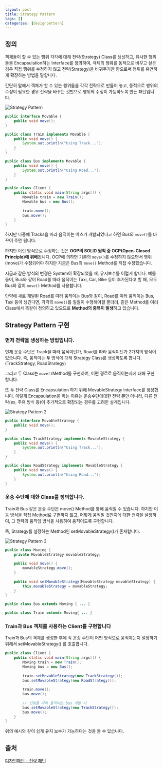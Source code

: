 ```yaml
---
layout: post
title: Strategy Pattern
tags: []
categories: [designpattern]
---
```


## 정의

객체들이 할 수 있는 행위 각각에 대해 전략(Strategy) Class를 생성하고, 유사한 행위들을 Encapsulation하는 Interface를 정의하여, 객체의 행위를 동적으로 바꾸고 싶은 경우 직접 행위를 수정하지 않고 전략(Strategy)을 바꿔주기만 함으로써 행위를 유연하게 확장하는 방법을 말합니다.

간단히 말해서 객체가 할 수 있는 행위들을 각각 전략으로 만들어 놓고, 동적으로 행위의 수정이 필요한 경우 전략을 바꾸는 것만으로 행위의 수정이 가능하도록 만든 패턴입니다.

![Strategy Pattern](https://nephelai.github.io/images/posts/strategy_pattern.jpg)

```java
public interface Movable {
    public void move();
}
```

``` java
public class Train implements Movable {
    public void move() {
        System.out.println("Using Track...");
    }
}
```

```java
public class Bus implements Movable {
    public void move() {
        System.out.println("Using Road...");
    }
}
```

``` java
public class Client {
    public static void main(String args[]) {
        Movable train = new Train();
        Movable bus = new Bus();
        
        train.move();
        bus.move();
    }
}
```

하지만 나중에 Tracks을 따라 움직이는 버스가 개발되었다고 하면 Bus의 `move()`를 바꾸어 주면 됩니다.

하지만 이런 방식으로 수정하는 것은 **OOP의 SOLID 원칙 중 OCP(Open-Closed Principle)에 위배**됩니다. OCP에 의하면 기존의 `move()`를 수정하지 않으면서 행위(move)가 수정되어야 하지만 지금은 Bus의 `move()` Method를 직접 수정했습니다.

지금과 같은 방식의 변경은 System이 확장되었을 때, 유지보수를 어렵게 합니다. 예를 들어, Bus와 같이 Road를 따라 움직이는 Taxi, Car, Bike 등이 추가된다고 할 때, 모두 Bus와 같이 `move()` Method를 사용합니다.

만약에 새로 개발된 Road를 따라 움직이는 Bus와 같이, Road를 따라 움직이는 Bus, Taxi 등이 생긴다면, 각각의 `move()`를 일일이 수정해야할 뿐더러, 같은 Method를 여러 Class에서 똑같이 정의하고 있으므로 **Method의 중복이 발생**하고 있습니다.

## Strategy Pattern 구현

### 먼저 전략을 생성하는 방법입니다.

현재 운송 수단은 Track을 따라 움직이던가, Road를 따라 움직이던가 2가지의 방식이 있습니다. 즉, 움직이는 두 방식에 대해 Strategy Class를 생성하도록 합니다. (TrackStrategy, RoadStrategy)

그리고 두 Class는 `move()`Method를 구현하여, 어떤 경로로 움직이는지에 대해 구현합니다.

또 두 전략 Class를 Encapsulation 하기 위해 MovableStrategy Interface를 생성합니다. 이렇게 Encapsulation을 하는 이유는 운송수단에대한 전략 뿐만 아니라, 다른 전략(ex, 주유 방식 등)이 추가적으로 확장되는 경우를 고려한 설계입니다.

![Strategy Pattern 2](https://nephelai.github.io/images/posts/strategy_pattern_2.jpg)

```java
public interface MovableStrategy {
    public void move();
}
```

```java
public class TrackStrategy implements MovableStrategy {
    public void move() {
        System.out.println("Using Track...");
    }
}
```

```java
public class RoadStrategy implements MovableStrategy {
    public void move() {
        System.out.println("Using Road...");
    }
}
```

### 운송 수단에 대한 Class를 정의합니다.

Train과 Bus 같은 운송 수단은 move() Method를 통해 움직일 수 있습니다. 하지만 이동 방식을 직접  Method로 구현하지 않고, 어떻게 움직일 것인지에 대한 전략을 설정하여, 그 전략의 움직임 방식을 사용하여 움직이도록 구현합니다.

즉, Strategy를 설정하는 Method인 setMovableStrategy()가 존재합니다.

![Strategy Pattern 3](https://nephelai.github.io/images/posts/strategy_pattern_3.jpg)

```java
public class Moving {
    private MovableStrategy movableStrategy;
    
    public void move() {
        movableStrategy.move();
    }
    
    public void setMovableStrategy(MovableStrategy movableStrategy) {
        this.movableStrategy = movableStrategy;
    }
}
```

``` java
public class Bus extends Moving { ... }
```

```java
public class Train extends Moving{ ... }
```

### Train과 Bus 객체를 사용하는 Client를 구현합니다

Train과 Bus의 객체를 생성한 후에 각 운송 수단이 어떤 방식으로 움직이는지 설정하기 위해서 setMovableStrategy() 를 호출합니다.

``` java
public class Client {
    public static void main(String args[]) {
        Moving train = new Train();
        Moving bus = new Bus();
        
        train.setMovableStrategy(new TrackStrategy());
        bus.setMovableStrategy(new RoadStrategy());
        
        train.move();
        bus.move();
        
        // 선로를 따라 움직이는 bus 개발 시
        bus.setMovableStrategy(new TrackStrategy());
        bus.move();
    }
}
```

위의 예시와 같이 쉽게 유지 보수가 가능하다는 것을 볼 수 있습니다.

## 출처

[디자인패턴 - 전략 패턴](https://victorydntmd.tistory.com/292?category=719467)